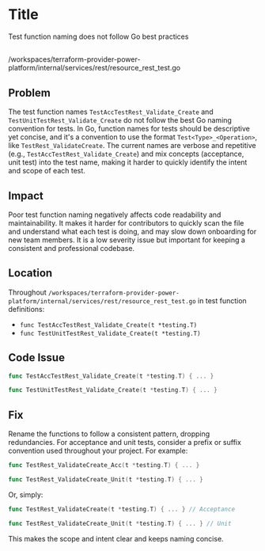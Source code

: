 # Title

Test function naming does not follow Go best practices

##

/workspaces/terraform-provider-power-platform/internal/services/rest/resource_rest_test.go

## Problem

The test function names `TestAccTestRest_Validate_Create` and `TestUnitTestRest_Validate_Create` do not follow the best Go naming convention for tests. In Go, function names for tests should be descriptive yet concise, and it's a convention to use the format `Test<Type>_<Operation>`, like `TestRest_ValidateCreate`. The current names are verbose and repetitive (e.g., `TestAccTestRest_Validate_Create`) and mix concepts (acceptance, unit test) into the test name, making it harder to quickly identify the intent and scope of each test.

## Impact

Poor test function naming negatively affects code readability and maintainability. It makes it harder for contributors to quickly scan the file and understand what each test is doing, and may slow down onboarding for new team members. It is a low severity issue but important for keeping a consistent and professional codebase.

## Location

Throughout `/workspaces/terraform-provider-power-platform/internal/services/rest/resource_rest_test.go` in test function definitions:
- `func TestAccTestRest_Validate_Create(t *testing.T)`
- `func TestUnitTestRest_Validate_Create(t *testing.T)`

## Code Issue

```go
func TestAccTestRest_Validate_Create(t *testing.T) { ... }

func TestUnitTestRest_Validate_Create(t *testing.T) { ... }
```

## Fix

Rename the functions to follow a consistent pattern, dropping redundancies. For acceptance and unit tests, consider a prefix or suffix convention used throughout your project. For example:

```go
func TestRest_ValidateCreate_Acc(t *testing.T) { ... }

func TestRest_ValidateCreate_Unit(t *testing.T) { ... }
```

Or, simply:

```go
func TestRest_ValidateCreate(t *testing.T) { ... } // Acceptance

func TestRest_ValidateCreate_Unit(t *testing.T) { ... } // Unit
```
This makes the scope and intent clear and keeps naming concise.

